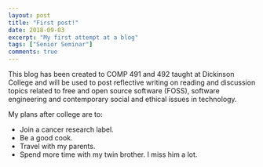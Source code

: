 ```yaml
---
layout: post
title: "First post!"
date: 2018-09-03
excerpt: "My first attempt at a blog"
tags: ["Senior Seminar"]
comments: true
---
```


This blog has been created to COMP 491 and 492 taught at Dickinson College and will be used to post reflective writing on reading and discussion topics related to free and open source software (FOSS), software engineering and contemporary social and ethical issues in technology.

My plans after college are to:

-   Join a cancer research label.
-   Be a good cook.
-   Travel with my parents.
-   Spend more time with my twin brother. I miss him a lot.
